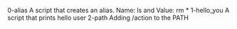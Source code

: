 0-alias 
A script that creates an alias. Name: ls and Value: rm *
1-hello_you 
A script that prints hello user
2-path
Adding /action to the PATH
